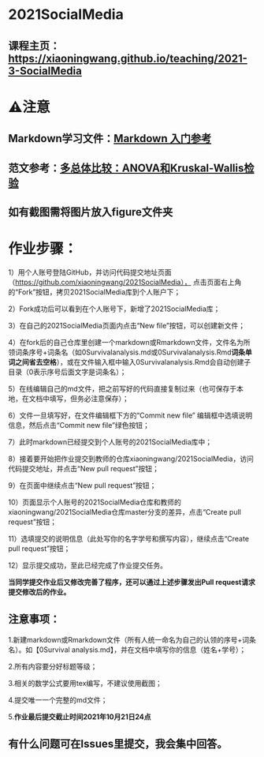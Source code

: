 # 2021SocialMedia


## 课程主页：https://xiaoningwang.github.io/teaching/2021-3-SocialMedia

# ⚠️注意


## Markdown学习文件：[Markdown 入门参考](http://xianbai.me/learn-md/index.html)

## 范文参考：[多总体比较：ANOVA和Kruskal-Wallis检验](https://mp.weixin.qq.com/s/4hPKtmN6TpuftZAJFrI2eg)

## 如有截图需将图片放入figure文件夹


# 作业步骤：

1）用个人账号登陆GitHub，并访问代码提交地址页面（https://github.com/xiaoningwang/2021SocialMedia）， 点击页面右上角的“Fork”按钮，拷贝2021SocialMedia库到个人账户下；

2）Fork成功后可以看到在个人账号下，新增了2021SocialMedia库；

3）在自己的2021SocialMedia页面内点击“New file”按钮，可以创建新文件；

4）在fork后的自己仓库里创建一个markdown或Rmarkdown文件，文件名为所领词条序号+词条名（如0Survivalanalysis.md或0Survivalanalysis.Rmd**词条单词之间省去空格**），或在文件输入框中输入0Survivalanalysis.Rmd会自动创建子目录（0表示序号后面文字是词条名）；

5）在线编辑自己的md文件，把之前写好的代码直接复制过来（也可保存于本地，在文档中填写，但务必注意保存）；

6）文件一旦填写好，在文件编辑框下方的“Commit new file” 编辑框中选填说明信息，然后点击“Commit new file”绿色按钮；

7）此时markdown已经提交到个人账号的2021SocialMedia库中；

8）接着要开始把作业提交到教师的仓库xiaoningwang/2021SocialMedia，访问代码提交地址，并点击“New pull request”按钮；

9）在页面中继续点击“New pull request”按钮；

10）页面显示个人账号的2021SocialMedia仓库和教师的xiaoningwang/2021SocialMedia仓库master分支的差异，点击“Create pull request”按钮；

11）选填提交的说明信息（此处写你的名字学号和撰写内容），继续点击“Create pull request”按钮；

12）显示提交成功，至此已经完成了作业提交任务。

**当同学提交作业后又修改完善了程序，还可以通过上述步骤发出Pull request请求提交修改后的作业。**

## 注意事项：

1.新建markdown或Rmarkdown文件（所有人统一命名为自己的认领的序号+词条名）。如【0Survival analysis.md】，并在文档中填写你的信息（姓名+学号）；

2.所有内容要分好标题等级；

3.相关的数学公式要用tex编写，不建议使用截图；

4.提交唯一一个完整的md文件；

5.**作业最后提交截止时间2021年10月21日24点**

## 有什么问题可在Issues里提交，我会集中回答。
